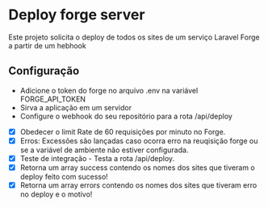# Deploy forge server

Este projeto solicita o deploy de todos os sites de um serviço Laravel Forge a partir de um hebhook

## Configuração
- Adicione o token do forge no arquivo .env na variável FORGE_API_TOKEN
- Sirva a aplicação em um servidor
- Configure o webhook do seu repositório para a rota /api/deploy


- [x] Obedecer o limit Rate de 60 requisições por minuto no Forge.
- [x] Erros: Excessões são lançadas caso ocorra erro na reuqisição forge ou se a variável de ambiente não estiver configurada.
- [x] Teste de integração - Testa a rota /api/deploy.
- [x] Retorna um array success contendo os nomes dos sites que tiveram o deploy feito com sucesso!
- [x] Retorna um array errors contendo os nomes dos sites que tiveram erro no deploy e o motivo!
